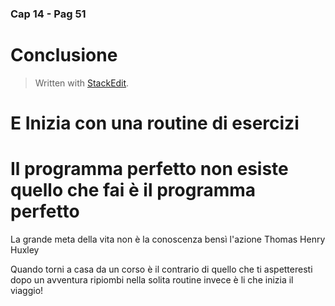 ### Cap 14 - Pag 51

# Conclusione

> Written with [StackEdit](https://stackedit.io/).

<!--stackedit_data:
eyJoaXN0b3J5IjpbNzMwOTk4MTE2XX0=
-->

# E Inizia con una routine di esercizi

# Il programma perfetto non esiste quello che fai è il programma perfetto

La grande meta della vita non è la conoscenza bensì l'azione Thomas Henry Huxley


Quando torni a casa da un corso è il contrario di quello che ti aspetteresti dopo un avventura ripiombi nella solita routine invece è li che inizia il viaggio!
